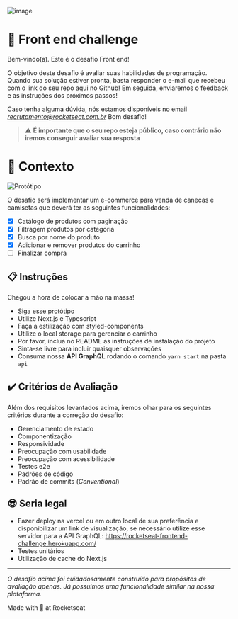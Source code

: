 ![image](https://user-images.githubusercontent.com/40845824/121069742-3accdb00-c7a4-11eb-87d0-3dc47e433762.png)


# 🚀 Front end challenge

Bem-vindo(a). Este é o desafio Front end!

O objetivo deste desafio é avaliar suas habilidades de programação.
Quando sua solução estiver pronta, basta responder o e-mail que recebeu com o link do seu repo aqui no Github!
Em seguida, enviaremos o feedback e as instruções dos próximos passos!

Caso tenha alguma dúvida, nós estamos disponíveis no email *recrutamento@rocketseat.com.br*
Bom desafio!

> ⚠️ **É importante que o seu repo esteja público, caso contrário não iremos conseguir avaliar sua resposta**

# 🧠 Contexto

![Protótipo](https://storage.googleapis.com/xesque-dev/challenge-images/prototipo.png?42)

O desafio será implementar um e-commerce para venda de canecas e camisetas que deverá ter as seguintes funcionalidades:
- [x] Catálogo de produtos com paginação
- [x] Filtragem produtos por categoria
- [x] Busca por nome do produto
- [x] Adicionar e remover produtos do carrinho
- [ ] Finalizar compra

## 📋 Instruções

Chegou a hora de colocar a mão na massa!

- Siga [esse protótipo](https://www.figma.com/file/rET9F2CeUEJdiVN7JRu993/E-commerce---capputeeno?node-id=680%3A6449)
- Utilize Next.js e Typescript
- Faça a estilização com styled-components
- Utilize o local storage para gerenciar o carrinho
- Por favor, inclua no README as instruções de instalação do projeto
- Sinta-se livre para incluir quaisquer observações
- Consuma nossa **API GraphQL** rodando o comando `yarn start` na pasta `api`

## ✔️ Critérios de Avaliação

Além dos requisitos levantados acima, iremos olhar para os seguintes critérios durante a correção do desafio:

- Gerenciamento de estado
- Componentização
- Responsividade
- Preocupação com usabilidade
- Preocupação com acessibilidade
- Testes e2e
- Padrões de código
- Padrão de commits (_Conventional_)

## 😎 Seria legal
- Fazer deploy na vercel ou em outro local de sua preferência e disponibilizar um link de visualização, se necessário utilize esse servidor para a API GraphQL:  https://rocketseat-frontend-challenge.herokuapp.com/
- Testes unitários
- Utilização de cache do Next.js

---

_O desafio acima foi cuidadosamente construído para propósitos de avaliação apenas. Já possuimos uma funcionalidade similar na nossa plataforma._

Made with 💜 at Rocketseat
